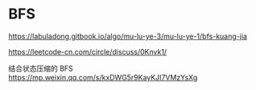 
# BFS

https://labuladong.gitbook.io/algo/mu-lu-ye-3/mu-lu-ye-1/bfs-kuang-jia

https://leetcode-cn.com/circle/discuss/0Knvk1/

结合状态压缩的 BFS
https://mp.weixin.qq.com/s/kxDWG5r9KayKJI7VMzYsXg

